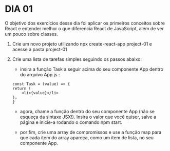 # DIA 01

O objetivo dos exercícios desse dia foi aplicar os primeiros conceitos sobre React e entender melhor o que diferencia React de JavaScript, além de ver um pouco sobre classes.

1. Crie um novo projeto utilizando npx create-react-app project-01 e acesse a pasta project-01

2. Crie uma lista de tarefas simples seguindo os passos abaixo:
    - insira a função Task a seguir acima do seu componente App dentro do arquivo App.js :
    ```
    const Task = (value) => {
    return (
        <li>{value}</li>
    );
    }
    ```
    - agora, chame a função dentro do seu componente App (não se esqueça da sintaxe JSX!). Insira o valor que você quiser, salve a página e inicie-a rodando o comando npm start.

    - por fim, crie uma array de compromissos e use a função map para que cada item do array apareça, como um item de lista, no seu componente App.